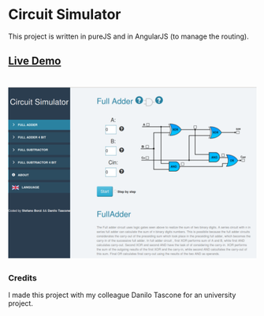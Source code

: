 # Circuit Simulator

This project is written in pureJS and in AngularJS (to manage the routing).

## [Live Demo](https://galileo.dmi.unict.it/projects/circuitsimulator/CircuitSimulator/src/index.html#/)

# ![logo](https://raw.githubusercontent.com/Helias/CircuitSimulator/master/CircuitSimulator.png)

### Credits

I made this project with my colleague Danilo Tascone for an university project.

